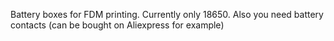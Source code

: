 Battery boxes for FDM printing. Currently only 18650. Also you need battery contacts (can be bought on Aliexpress for example)
